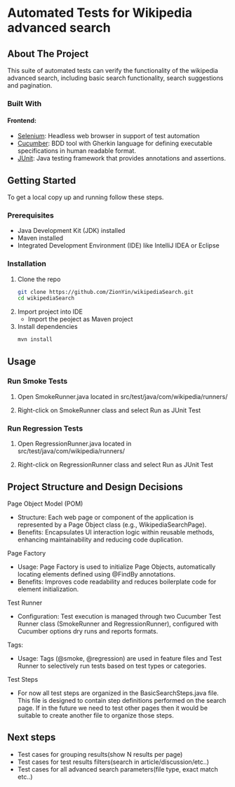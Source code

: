 

# Automated Tests for Wikipedia advanced search


## About The Project

This suite of automated tests can verify the functionality of the wikipedia advanced search, including basic search functionality, search suggestions and pagination.


### Built With

#### Frontend:

- [Selenium](https://www.selenium.dev/): Headless web browser in support of test automation
- [Cucumber](https://cucumber.io/): BDD tool with Gherkin language for defining executable specifications in human readable format.
- [JUnit](https://junit.org/junit5/): Java testing framework that provides annotations and assertions.


## Getting Started

To get a local copy up and running follow these steps.

### Prerequisites

- Java Development Kit (JDK) installed
- Maven installed
- Integrated Development Environment (IDE) like IntelliJ IDEA or Eclipse

### Installation

1. Clone the repo
   ```sh
   git clone https://github.com/ZionYin/wikipediaSearch.git
   cd wikipediaSearch
   ```
2. Import project into IDE
   - Import the peoject as Maven project
3. Install dependencies
   ```sh
   mvn install
   ```


## Usage

### Run Smoke Tests
1. Open SmokeRunner.java located in src/test/java/com/wikipedia/runners/

2. Right-click on SmokeRunner class and select Run as JUnit Test

### Run Regression Tests
1. Open RegressionRunner.java located in src/test/java/com/wikipedia/runners/

2. Right-click on RegressionRunner class and select Run as JUnit Test

## Project Structure and Design Decisions
Page Object Model (POM)

- Structure: Each web page or component of the application is represented by a Page Object class (e.g., WikipediaSearchPage).
- Benefits: Encapsulates UI interaction logic within reusable methods, enhancing maintainability and reducing code duplication.

Page Factory

- Usage: Page Factory is used to initialize Page Objects, automatically locating elements defined using @FindBy annotations.
- Benefits: Improves code readability and reduces boilerplate code for element initialization.

Test Runner

- Configuration: Test execution is managed through two Cucumber Test Runner class (SmokeRunner and RegressionRunner), configured with Cucumber options dry runs and reports formats.

Tags: 
- Usage: Tags (@smoke, @regression) are used in feature files and Test Runner to selectively run tests based on test types or categories.

Test Steps
- For now all test steps are organized in the BasicSearchSteps.java file. This file is designed to contain step definitions performed on the search page. If in the future we need to test other pages then it would be suitable to create another file to organize those steps.


## Next steps
- Test cases for grouping results(show N results per page)
- Test cases for test results filters(search in article/discussion/etc..)
- Test cases for all advanced search parameters(file type, exact match etc..)



